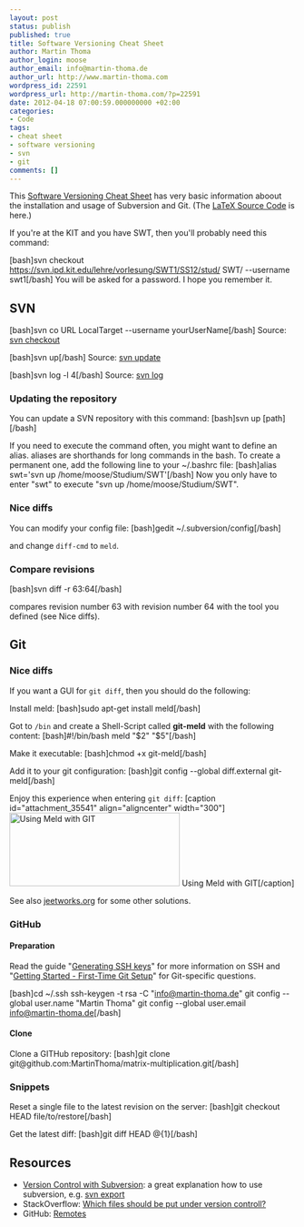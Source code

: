 ```yaml
---
layout: post
status: publish
published: true
title: Software Versioning Cheat Sheet
author: Martin Thoma
author_login: moose
author_email: info@martin-thoma.de
author_url: http://www.martin-thoma.com
wordpress_id: 22591
wordpress_url: http://martin-thoma.com/?p=22591
date: 2012-04-18 07:00:59.000000000 +02:00
categories:
- Code
tags:
- cheat sheet
- software versioning
- svn
- git
comments: []
---
```

This <a href='http://martin-thoma.com/wp-content/uploads/2012/04/versioning-cheat-sheet.pdf'>Software Versioning Cheat Sheet</a> has very basic information aboout the installation and usage of Subversion and Git. (The <a href='http://martin-thoma.com/wp-content/uploads/2012/04/versioning-cheat-sheet.zip'>LaTeX Source Code</a> is here.)

If you're at the KIT and you have SWT, then you'll probably need this command:

[bash]svn checkout https://svn.ipd.kit.edu/lehre/vorlesung/SWT1/SS12/stud/ SWT/ --username swt1[/bash]
You will be asked for a password. I hope you remember it.

<h2>SVN</h2>
[bash]svn co URL LocalTarget --username yourUserName[/bash]
Source: <a href="http://svnbook.red-bean.com/en/1.7/svn.ref.svn.c.checkout.html">svn checkout</a>

[bash]svn up[/bash]
Source: <a href="http://svnbook.red-bean.com/en/1.7/svn.ref.svn.c.update.html">svn update</a>

[bash]svn log -l 4[/bash]
Source: <a href="http://svnbook.red-bean.com/en/1.7/svn.ref.svn.c.log.html">svn log</a>

<h3>Updating the repository</h3>
You can update a SVN repository with this command:
[bash]svn up [path][/bash]

If you need to execute the command often, you might want to define an alias. aliases are shorthands for long commands in the bash. To create a permanent one, add the following line to your ~/.bashrc file:
[bash]alias swt='svn up /home/moose/Studium/SWT'[/bash]
Now you only have to enter "swt" to execute "svn up /home/moose/Studium/SWT".

<h3>Nice diffs</h3>
You can modify your config file:
[bash]gedit ~/.subversion/config[/bash]

and change <code>diff-cmd</code> to <code>meld</code>.

<h3>Compare revisions</h3>
[bash]svn diff -r 63:64[/bash]

compares revision number 63 with revision number 64 with the tool you defined (see Nice diffs).

<h2>Git</h2>
<h3>Nice diffs</h3>
If you want a GUI for <code>git diff</code>, then you should do the following:

Install meld:
[bash]sudo apt-get install meld[/bash]

Got to <code>/bin</code> and create a Shell-Script called <strong>git-meld</strong> with the following content:
[bash]#!/bin/bash
meld "$2" "$5"[/bash]

Make it executable:
[bash]chmod +x git-meld[/bash]

Add it to your git configuration:
[bash]git config --global diff.external git-meld[/bash]

Enjoy this experience when entering <code>git diff</code>:
[caption id="attachment_35541" align="aligncenter" width="300"]<a href="http://martin-thoma.com/wp-content/uploads/2012/04/git-meld.png"><img src="http://martin-thoma.com/wp-content/uploads/2012/04/git-meld-300x129.png" alt="Using Meld with GIT" title="Using Meld with GIT" width="300" height="129" class="size-medium wp-image-35541" /></a> Using Meld with GIT[/caption]

See also <a href="http://jeetworks.org/node/90">jeetworks.org</a> for some other solutions.

<h3>GitHub</h3>
<h4>Preparation</h4>
Read the guide "<a href="https://help.github.com/articles/generating-ssh-keys">Generating SSH keys</a>" for more information on SSH and "<a href="http://git-scm.com/book/en/Getting-Started-First-Time-Git-Setup">Getting Started - First-Time Git Setup</a>" for Git-specific questions.

[bash]cd ~/.ssh
ssh-keygen -t rsa -C "info@martin-thoma.de"
git config --global user.name "Martin Thoma"
git config --global user.email info@martin-thoma.de[/bash]

<h4>Clone</h4>
Clone a GITHub repository:
[bash]git clone git@github.com:MartinThoma/matrix-multiplication.git[/bash]

<h3>Snippets</h3>
Reset a single file to the latest revision on the server:
[bash]git checkout HEAD file/to/restore[/bash]

Get the latest diff:
[bash]git diff HEAD @{1}[/bash]

<h2>Resources</h2>
<ul>
  <li><a href="http://svnbook.red-bean.com/en/1.6/">Version Control with Subversion</a>: a great explanation how to use subversion, e.g. <a href="http://svnbook.red-bean.com/en/1.6/svn.ref.svn.c.export.html">svn export</a></li>
  <li>StackOverflow: <a href="http://stackoverflow.com/questions/3233059/basic-subversion-question">Which files should be put under version controll?</a></li>
  <li>GitHub:  <a href="http://help.github.com/remotes/">Remotes</a></li>
</ul>
